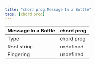 ```yaml
---
title: "chord prog:Message In a Bottle"
tags: [chord prog]
---
```


|Message In a Bottle|chord prog|
|---|---|
|Type|chord prog|
|Root string|undefined|
|Fingering|undefined|

